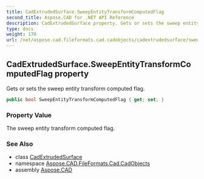 ```yaml
---
title: CadExtrudedSurface.SweepEntityTransformComputedFlag
second_title: Aspose.CAD for .NET API Reference
description: CadExtrudedSurface property. Gets or sets the sweep entity transform computed flag
type: docs
weight: 170
url: /net/aspose.cad.fileformats.cad.cadobjects/cadextrudedsurface/sweepentitytransformcomputedflag/
---
```

## CadExtrudedSurface.SweepEntityTransformComputedFlag property

Gets or sets the sweep entity transform computed flag.

```csharp
public bool SweepEntityTransformComputedFlag { get; set; }
```

### Property Value

The sweep entity transform computed flag.

### See Also

* class [CadExtrudedSurface](../)
* namespace [Aspose.CAD.FileFormats.Cad.CadObjects](../../cadextrudedsurface/)
* assembly [Aspose.CAD](../../../)



